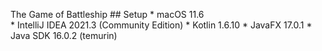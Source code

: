    The Game of Battleship 
    ## Setup 
    * macOS 11.6  
    * IntelliJ IDEA 2021.3 (Community Edition) 
    * Kotlin 1.6.10 
    * JavaFX 17.0.1 
    * Java SDK 16.0.2 (temurin) 
